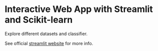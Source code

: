# Interactive Web App with Streamlit and Scikit-learn
Explore different datasets and classifier.

See official [streamlit website](https://www.streamlit.io/) for more info.
